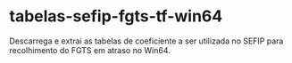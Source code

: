 # tabelas-sefip-fgts-tf-win64
Descarrega e extrai as tabelas de coeficiente a ser utilizada no SEFIP para recolhimento do FGTS em atraso no Win64.
